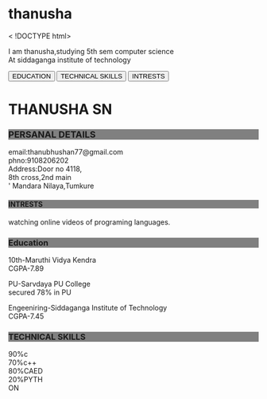 # thanusha
< !DOCTYPE html>
<html "lang="en">
<head>
<title>RESUME</title>
<meta charset="utf-8">
<meta name="viewport"content="width=device-width,intial-scale=1">
<link rel="stylesheet" href="http://maxcdn.bootstrapcdn.com/bootstrap/3.4.0/css/bootstrap.min.css">
<script src="https://ajax.googleapis.com/ajax/libs/jquery/3.4.0/jquery.min.js"></script>
<script src="https://cdnjs.cloudflare.com/ajax/libs/popper.js/1.14.7/umd/popper.min.js"></script>
<script src="https://maxcdn.bootstrapcdn.com/bootstrap/3.4.0/js/bootstrap.min.js"></script>
</head>
<head>
<title>Bootstrap Theme simply me</title>
<meta charset="utf-8">
<link rel="stylesheet" href="http://maxcdn.bootstrapcdn.com/bootstrap/3.4.0/css/bootstrap.min.css">
<script src="https://ajax.googleapis.com/ajax/libs/jquery/3.4.0/jquery.min.js"></script>
<script src="https://cdnjs.cloudflare.com/ajax/libs/popper.js/1.14.7/umd/popper.min.js"></script>
<script src="https://maxcdn.bootstrapcdn.com/bootstrap/3.4.0/js/bootstrap.min.js"></script>
<style>
.bg-1{
background-color:#1abc9c;/*Green*/
color:#ffffff;
}

.bg-2{
background-color:#474e5d;/*dark blue*/
color:#ffffff;
}

.bg-3{
background-color:#fff;/*white*/
color:#555555;
}
</style>
</head>
<body>
<div class="container-fluid bg-2 text-center">
<p> I am thanusha,studying 5th sem computer science<br>At siddaganga institute of technology
<div class="container">
<div class="btn-group-vertical">
<button type="button" class="btn btn-primary">EDUCATION</button>
<button type="button" class="btn btn-primary">TECHNICAL SKILLS</button>
<button type="button" class="btn btn-primary">INTRESTS</button>
</div>
</div>
</div class="container-fluid bg-3 text-center">
<link rel="stylesheet" href="https://maxcdn.bootstrapcdn.com/bootstrap/3.3.7/css/bootstrap.min.css">
<head>
<body class="container">









<body style =" background: url(https://image.freepik.com/free-vector/orange-abstract-background-with-lines_1123-45.jpg);no-Drepeat">
<h1> THANUSHA SN </h1>


<table cellspacing="20">
<div><font size="4"> <h3 style="background-color:gray">PERSANAL DETAILS</font></h3>
<p>email:thanubhushan77@gmail.com<br>phno:9108206202<br>Address:Door no 4118,<br>
  8th cross,2nd main<br>'
  Mandara Nilaya,Tumkure</p>


<h4 style="background-color:gray"> INTRESTS </h4>
<p> watching online videos of programing languages.</p>











<h3 style="background-color:gray"> Education </h3>
<p> 10th-Maruthi Vidya Kendra<br>
     CGPA-7.89</P>
<P> PU-Sarvdaya PU College<br>
     secured 78% in PU</p>
<p> Engeeniring-Siddaganga Institute of Technology<br>
    CGPA-7.45</p>


<h3 style="background-color:gray">TECHNICAL SKILLS </h3>
<div class="container">
<div class="progress">

<div class="progress-bar progress-bar-success"role="progressbar" aria-valuenow="90" aria-valuemin="0" aria-valuemax="100"style="width:90%">
90%c
</div>
</div>



<div class="progress">
<div class="progress-bar progress-bar-info"role="progressbar" aria-valuenow="70" aria-valuemin="0" aria-valuemax="100"style="width:90%">
70%c++




<div class="progress">
<div class="progress-bar progress-bar-warning"role="progressbar" aria-valuenow="20" aria-valuemin="0" aria-valuemax="100"style="width:80%">
80%CAED


<div class="progress">
<div class="progress-bar progress-bar-danger"role="progressbar" aria-valuenow="20" aria-valuemin="0" aria-valuemax="100"style="width:20%">
20%PYTHON
</div>
</div>
</div>
